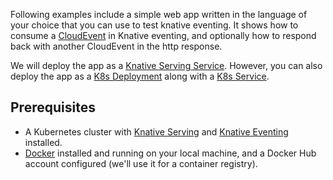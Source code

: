 Following examples include a simple web app written in the language of your choice that you can use to test knative eventing. It shows how to consume a [CloudEvent](https://cloudevents.io/) in Knative eventing, and optionally how to respond back with another CloudEvent in the http response.

We will deploy the app as a [Knative Serving Service](../../../../serving/README.md). However, you can also deploy the app as a [K8s Deployment](https://kubernetes.io/docs/concepts/workloads/controllers/deployment/) along with a [K8s Service](https://kubernetes.io/docs/concepts/services-networking/service/).

## Prerequisites

- A Kubernetes cluster with [Knative Serving](../../../../install/README.md) and [Knative Eventing](../../../getting-started.md#installing-knative-eventing) installed.
- [Docker](https://www.docker.com) installed and running on your local machine,
  and a Docker Hub account configured (we'll use it for a container registry).
